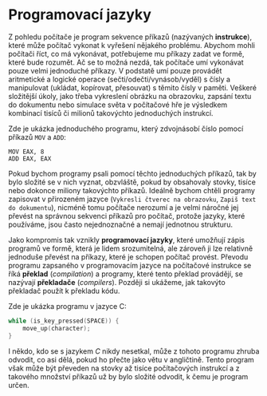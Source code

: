 # Programovací jazyky
Z pohledu počítače je program sekvence příkazů (nazývaných **instrukce**), které může počítač vykonat
k vyřešení nějakého problému. Abychom mohli počítači říct, co má vykonávat, potřebujeme mu příkazy
zadat ve formě, které bude rozumět. Ač se to možná nezdá, tak počítače umí vykonávat pouze velmi
jednoduché příkazy. V podstatě umí pouze provádět aritmetické a logické operace (sečti/odečti/vynásob/vyděl)
s čísly a manipulovat (ukládat, kopírovat, přesouvat) s těmito čísly v paměti.
Veškeré složitější úkoly, jako třeba vykreslení obrázku na obrazovku, zapsání textu do dokumentu
nebo simulace světa v počítačové hře je výsledkem kombinací tisíců či milionů takovýchto jednoduchých
instrukcí.

Zde je ukázka jednoduchého programu, který zdvojnásobí číslo pomocí příkazů `MOV` a `ADD`: 
```x86asm
MOV EAX, 8
ADD EAX, EAX
```

Pokud bychom programy psali pomocí těchto jednoduchých příkazů, tak by bylo složité se v nich vyznat,
obzvláště, pokud by obsahovaly stovky, tisíce nebo dokonce miliony takovýchto příkazů.
Ideálně bychom chtěli programy zapisovat v přirozeném jazyce (`Vykresli čtverec na obrazovku`,
`Zapiš text do dokumentu`), nicméně tomu počítače nerozumí a je velmi náročné
jej převést na správnou sekvenci příkazů pro počítač, protože jazyky, které používáme,
jsou často nejednoznačné a nemají jednotnou strukturu.

Jako kompromis tak vznikly **programovací jazyky**, které umožňují zápis programů ve formě, která je
lidem srozumitelná, ale zároveň ji lze relativně jednoduše převést na příkazy, které je schopen počítač
provést. Převodu programu zapsaného v programovacím jazyce na počítačové instrukce se říká **překlad**
(*compilation*) a programy, které tento překlad provádějí, se nazývají **překladače** (*compilers*).
Později si ukážeme, jak takovýto překladač použít k překladu kódu.

Zde je ukázka programu v jazyce C:
```c
while (is_key_pressed(SPACE)) {
    move_up(character);
}
```

I někdo, kdo se s jazykem *C* nikdy nesetkal, může z tohoto programu zhruba odvodit, co asi dělá,
pokud ho přečte jako větu v angličtině. Tento program však může být převeden na stovky až tisíce
počítačových instrukcí a z takového množství příkazů už by bylo složité odvodit, k čemu je program
určen.
